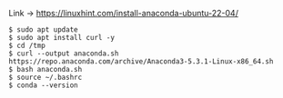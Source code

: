 Link -> https://linuxhint.com/install-anaconda-ubuntu-22-04/

```
$ sudo apt update
$ sudo apt install curl -y
$ cd /tmp
$ curl --output anaconda.sh https://repo.anaconda.com/archive/Anaconda3-5.3.1-Linux-x86_64.sh
$ bash anaconda.sh
$ source ~/.bashrc
$ conda --version
```

